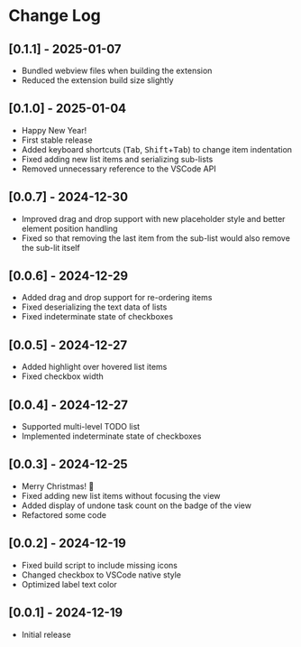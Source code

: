 # Change Log

## [0.1.1] - 2025-01-07

- Bundled webview files when building the extension
- Reduced the extension build size slightly

## [0.1.0] - 2025-01-04

- Happy New Year!
- First stable release
- Added keyboard shortcuts (<kbd>Tab</kbd>, <kbd>Shift</kbd>+<kbd>Tab</kbd>) to change item indentation
- Fixed adding new list items and serializing sub-lists
- Removed unnecessary reference to the VSCode API

## [0.0.7] - 2024-12-30

- Improved drag and drop support with new placeholder style and better element position handling
- Fixed so that removing the last item from the sub-list would also remove the sub-lit itself

## [0.0.6] - 2024-12-29

- Added drag and drop support for re-ordering items
- Fixed deserializing the text data of lists
- Fixed indeterminate state of checkboxes

## [0.0.5] - 2024-12-27

- Added highlight over hovered list items
- Fixed checkbox width

## [0.0.4] - 2024-12-27

- Supported multi-level TODO list
- Implemented indeterminate state of checkboxes

## [0.0.3] - 2024-12-25

- Merry Christmas! 🎄
- Fixed adding new list items without focusing the view
- Added display of undone task count on the badge of the view
- Refactored some code

## [0.0.2] - 2024-12-19

- Fixed build script to include missing icons
- Changed checkbox to VSCode native style
- Optimized label text color

## [0.0.1] - 2024-12-19

- Initial release